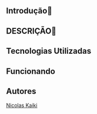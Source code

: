 ## Introdução📖



## DESCRIÇÃO📜

## Tecnologias Utilizadas

## Funcionando


## Autores

[Nicolas Kaiki](https://github.com/NicolasMussi89)